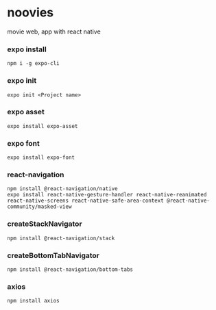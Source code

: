 # noovies
movie web, app with react native

### expo install
```
npm i -g expo-cli
```

### expo init
```
expo init <Project name>
```
### expo asset
```
expo install expo-asset
```
### expo font
```
expo install expo-font
```
### react-navigation
```
npm install @react-navigation/native
expo install react-native-gesture-handler react-native-reanimated react-native-screens react-native-safe-area-context @react-native-community/masked-view
```
### createStackNavigator
```
npm install @react-navigation/stack
```
### createBottomTabNavigator
```
npm install @react-navigation/bottom-tabs
```
### axios
```
npm install axios
```